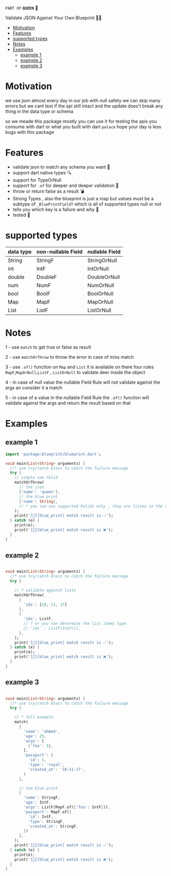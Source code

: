 `PART OF` **`QUEEN`** 👑

Validate JSON Against Your Own Blueprint 👑🧬

- [Motivation](#motivation)
- [Features](#features)
- [supported types](#supported-types)
- [Notes](#notes)
- [Examples](#examples)
  - [example 1](#example-1)
  - [example 2](#example-2)
  - [example 3](#example-3)

# Motivation

we use json almost every day in our job with null safety we can skip many errors but we cant test if the api still intact and the update does't break any thing in the data type or schema

so we meade this package mostly you can use it for testing the apis you consume with dart or what you built with dart `palace` hope your day is less bugs with this package

# Features

- validate json to match any schema you want 🌟
- support dart native types 🔍
- support for TypeOrNull
- support for `.of` for deeper and deeper validation 💪
- throw or return false as a result 💣
- Strong Types , also the blueprint is just a map but values must be a subtype of `_BluePrintFieldT` which is all of supported types null or not
- tells you which key is a failure and why 💪
- tested 🧪

# supported types

| data type | non-nullable Field | nullable Field |
| --------- | ------------------ | -------------- |
| String    | StringF            | StringOrNull   |
| int       | IntF               | IntOrNull      |
| double    | DoubleF            | DoubleOrNull   |
| num       | NumF               | NumOrNull      |
| bool      | BoolF              | BoolOrNull     |
| Map       | MapF               | MapOrNull      |
| List      | ListF              | ListOrNull     |

# Notes

1 - use `match` to get true or false as result

2 - use `matchOrThrow` to throw the error in case of miss match

3 - use `.of()` function on `Map` and `List` it is available on there four rules `MapF`,`MapOrNull`,`ListF` , `ListOrNull` to validate deer inside the object

4 - in case of null value the nullable Field Rule will not validate against the args an consider it a match

5 - in case of a value in the nullable Field Rule the `.of()` function will validate against the args and return the result based on that

# Examples

## example 1

```dart
import 'package:blueprint/blueprint.dart';

void main(List<String> arguments) {
  //* use try/catch blocs to catch the failure message
  try {
    // simple one felid
    matchOrThrow(
      // the json
      {'name': 'queen'},
      // the blue print
      {'name': String},
      // * you can use supported Felids only , they are listen in the readme.md file
    );
    print('[👑][blue_print] match result is ✅');
  } catch (e) {
    print(e);
    print('[👑][blue_print] match result is ❌');
  }
}

```

## example 2

```dart

void main(List<String> arguments) {
  //* use try/catch blocs to catch the failure message
  try {

    // ? validate against lists
    matchOrThrow(
      {
        'ids': [10, 11, 17]
      },
      {
        'ids': ListF,
        // ? or you can determine the list items type
        // 'ids' : ListF(IntF()),
      },
    );
    print('[👑][blue_print] match result is ✅');
  } catch (e) {
    print(e);
    print('[👑][blue_print] match result is ❌');
  }
}

```

## example 3

```dart

void main(List<String> arguments) {
  //* use try/catch blocs to catch the failure message
  try {

    // * full example
    match(
      {
        'name': 'ahmed',
        'age': 25,
        'args': [
          {'foo': 5},
        ],
        'passport': {
          'id': 1,
          'type': 'royal',
          'created_at': '10-11-17',
        }
      },

      // the blue print
      {
        'name': StringF,
        'age': IntF,
        'args': ListF(MapF.of({'foo': IntF})),
        'passport': MapF.of({
          'id': IntF,
          'type': StringF,
          'created_at': StringF,
        })
      },
    );
    print('[👑][blue_print] match result is ✅');
  } catch (e) {
    print(e);
    print('[👑][blue_print] match result is ❌');
  }
}

```
